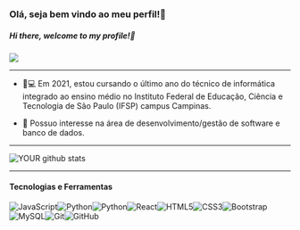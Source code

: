 ### Olá, seja bem vindo ao meu perfil!👋

##### Hi there, welcome to my profile!👋

[<img src="https://img.shields.io/badge/LinkedIn-0077B5?style=for-the-badge&logo=linkedin&logoColor=white" target="_blank" />](https://www.linkedin.com/in/gabriel-de-araújo-cabral-2380b6196/)

____________________________________________________

- :book::computer: Em 2021, estou cursando o último ano do técnico de informática integrado ao ensino médio no Instituto Federal de Educação, Ciência e Tecnologia de São Paulo (IFSP) campus Campinas.

- 🎯 Possuo interesse na área de desenvolvimento/gestão de software e banco de dados.

_______________________________________________

![YOUR github stats](https://github-readme-stats.vercel.app/api?username=Gabriel2712&theme=dark&show_icons=true) 

____________

#### Tecnologias e Ferramentas

![JavaScript](https://img.shields.io/badge/-JavaScript-black?style=flat-square&logo=javascript)![Python](https://img.shields.io/badge/%20%20%20%20-C-black)![Python](https://img.shields.io/badge/-Python-black?style=flat-square&logo=Python)![React](https://img.shields.io/badge/-React-black?style=flat-square&logo=react)![HTML5](https://img.shields.io/badge/-HTML5-E34F26?style=flat-square&logo=html5&logoColor=white)![CSS3](https://img.shields.io/badge/-CSS3-1572B6?style=flat-square&logo=css3)![Bootstrap](https://img.shields.io/badge/-Bootstrap-563D7C?style=flat-square&logo=bootstrap)![MySQL](https://img.shields.io/badge/-MySQL-black?style=flat-square&logo=mysql)![Git](https://img.shields.io/badge/-Git-black?style=flat-square&logo=git)![GitHub](https://img.shields.io/badge/-GitHub-181717?style=flat-square&logo=github)





